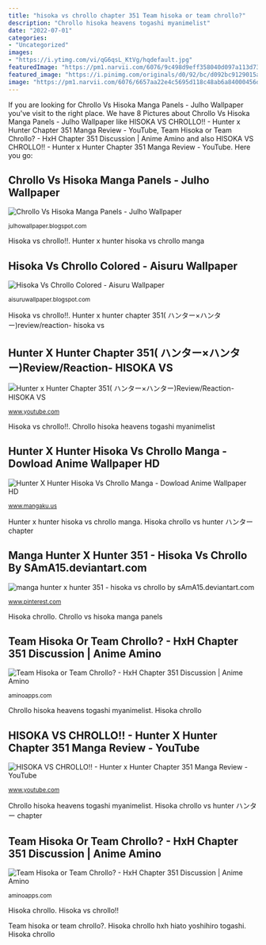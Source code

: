 ```yaml
---
title: "hisoka vs chrollo chapter 351 Team hisoka or team chrollo?"
description: "Chrollo hisoka heavens togashi myanimelist"
date: "2022-07-01"
categories:
- "Uncategorized"
images:
- "https://i.ytimg.com/vi/qG6qsL_KtVg/hqdefault.jpg"
featuredImage: "https://pm1.narvii.com/6076/9c498d9eff358040d097a113d73b7a0633b266e9_hq.jpg"
featured_image: "https://i.pinimg.com/originals/d0/92/bc/d092bc9129015a0d5482d5ea40ade685.jpg"
image: "https://pm1.narvii.com/6076/6657aa22e4c5695d118c48ab6a84000456d9ca61_hq.jpg"
---
```


If you are looking for Chrollo Vs Hisoka Manga Panels - Julho Wallpaper you've visit to the right place. We have 8 Pictures about Chrollo Vs Hisoka Manga Panels - Julho Wallpaper like HISOKA VS CHROLLO!! - Hunter x Hunter Chapter 351 Manga Review - YouTube, Team Hisoka or Team Chrollo? - HxH Chapter 351 Discussion | Anime Amino and also HISOKA VS CHROLLO!! - Hunter x Hunter Chapter 351 Manga Review - YouTube. Here you go:

## Chrollo Vs Hisoka Manga Panels - Julho Wallpaper

![Chrollo Vs Hisoka Manga Panels - Julho Wallpaper](https://pm1.narvii.com/6126/b66c4ea17275e96597bd8ace8ba758dfebe612e3_hq.jpg "Hunter x hunter hisoka vs chrollo manga")

<small>julhowallpaper.blogspot.com</small>

Hisoka vs chrollo!!. Hunter x hunter hisoka vs chrollo manga

## Hisoka Vs Chrollo Colored - Aisuru Wallpaper

![Hisoka Vs Chrollo Colored - Aisuru Wallpaper](https://i.imgur.com/thXCoBU.jpg "Hisoka chrollo vs hunter ハンター chapter")

<small>aisuruwallpaper.blogspot.com</small>

Hisoka vs chrollo!!. Hunter x hunter chapter 351( ハンター×ハンター)review/reaction- hisoka vs

## Hunter X Hunter Chapter 351( ハンター×ハンター)Review/Reaction- HISOKA VS

![Hunter x Hunter Chapter 351( ハンター×ハンター)Review/Reaction- HISOKA VS](https://i.ytimg.com/vi/qG6qsL_KtVg/hqdefault.jpg "Hunter x hunter hisoka vs chrollo manga")

<small>www.youtube.com</small>

Hisoka vs chrollo!!. Chrollo hisoka heavens togashi myanimelist

## Hunter X Hunter Hisoka Vs Chrollo Manga - Dowload Anime Wallpaper HD

![Hunter X Hunter Hisoka Vs Chrollo Manga - Dowload Anime Wallpaper HD](http://i.imgur.com/CndMctk.jpg "Chrollo hisoka heavens togashi myanimelist")

<small>www.mangaku.us</small>

Hunter x hunter hisoka vs chrollo manga. Hisoka chrollo vs hunter ハンター chapter

## Manga Hunter X Hunter 351 - Hisoka Vs Chrollo By SAmA15.deviantart.com

![manga hunter x hunter 351 - hisoka vs chrollo by sAmA15.deviantart.com](https://i.pinimg.com/originals/d0/92/bc/d092bc9129015a0d5482d5ea40ade685.jpg "Chrollo hisoka heavens togashi myanimelist")

<small>www.pinterest.com</small>

Hisoka chrollo. Chrollo vs hisoka manga panels

## Team Hisoka Or Team Chrollo? - HxH Chapter 351 Discussion | Anime Amino

![Team Hisoka or Team Chrollo? - HxH Chapter 351 Discussion | Anime Amino](https://pm1.narvii.com/6076/9c498d9eff358040d097a113d73b7a0633b266e9_hq.jpg "Hisoka vs chrollo!!")

<small>aminoapps.com</small>

Chrollo hisoka heavens togashi myanimelist. Hisoka chrollo

## HISOKA VS CHROLLO!! - Hunter X Hunter Chapter 351 Manga Review - YouTube

![HISOKA VS CHROLLO!! - Hunter x Hunter Chapter 351 Manga Review - YouTube](https://i.ytimg.com/vi/vgauNi3Y5g4/maxresdefault.jpg "Hisoka chrollo hxh poll")

<small>www.youtube.com</small>

Chrollo hisoka heavens togashi myanimelist. Hisoka chrollo vs hunter ハンター chapter

## Team Hisoka Or Team Chrollo? - HxH Chapter 351 Discussion | Anime Amino

![Team Hisoka or Team Chrollo? - HxH Chapter 351 Discussion | Anime Amino](https://pm1.narvii.com/6076/6657aa22e4c5695d118c48ab6a84000456d9ca61_hq.jpg "Hunter hisoka chrollo vs deviantart manga colored uchiha ging ligne lecture a665 pre02 hunterxhunter spider freecss reddit scan")

<small>aminoapps.com</small>

Hisoka chrollo. Hisoka vs chrollo!!

Team hisoka or team chrollo?. Hisoka chrollo hxh hiato yoshihiro togashi. Hisoka chrollo
